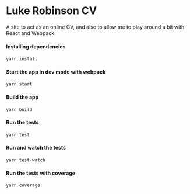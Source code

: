 # Luke Robinson CV
A site to act as an online CV, and also to allow me to play around a bit with React and Webpack.

#### Installing dependencies

`yarn install`

#### Start the app in dev mode with webpack

`yarn start`

#### Build the app
`yarn build`

#### Run the tests
`yarn test`

#### Run and watch the tests
`yarn test-watch`

#### Run the tests with coverage
`yarn coverage`
